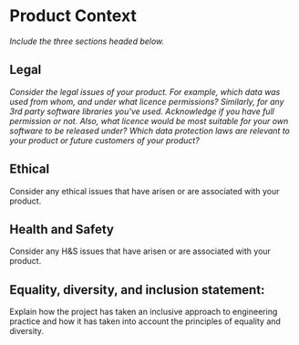 # Product Context

*Include the three sections headed below.*

## Legal

*Consider the legal issues of your product.  For example, which data was used from whom, and under what licence permissions?*
*Similarly, for any 3rd party software libraries you've used.  Acknowledge if you have full permission or not.*
*Also, what licence would be most suitable for your own software to be released under?*
*Which data protection laws are relevant to your product or future customers of your product?*

## Ethical
Consider any ethical issues that have arisen or are associated with your product.

## Health and Safety
Consider any H&S issues that have arisen or are associated with your product. 

## Equality, diversity, and inclusion statement: 
Explain how the project has taken an inclusive approach to engineering practice and how it has taken into account the principles of equality and diversity.
